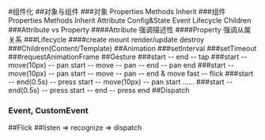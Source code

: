 #组件化
##对象与组件
###对象 Properties Methods Inherit
###组件 Properties Methods Inherit Attribute Config&State Event Lifecycle Children
###Attribute vs Property
####Attribute 强调描述性
####Property 强调从属关系
###Lifecycle
####create mount render/update destroy
###Children(Content/Template)
##Animation
###setInterval
###setTimeout
###requestAnimationFrame
##Gesture
###start -- end -- tap
###start -- move(10px) -- pan start -- move -- pan -- end -- pan end
###start -- move(10px) -- pan start -- move -- pan -- end & move fast -- flick
###start -- end(0.5s) -- press start -- move(10px) -- pan start ......
###start -- end(0.5s) -- press start -- end -- press end
##Dispatch
### Event, CustomEvent
##Flick
##listen => recognize => dispatch
